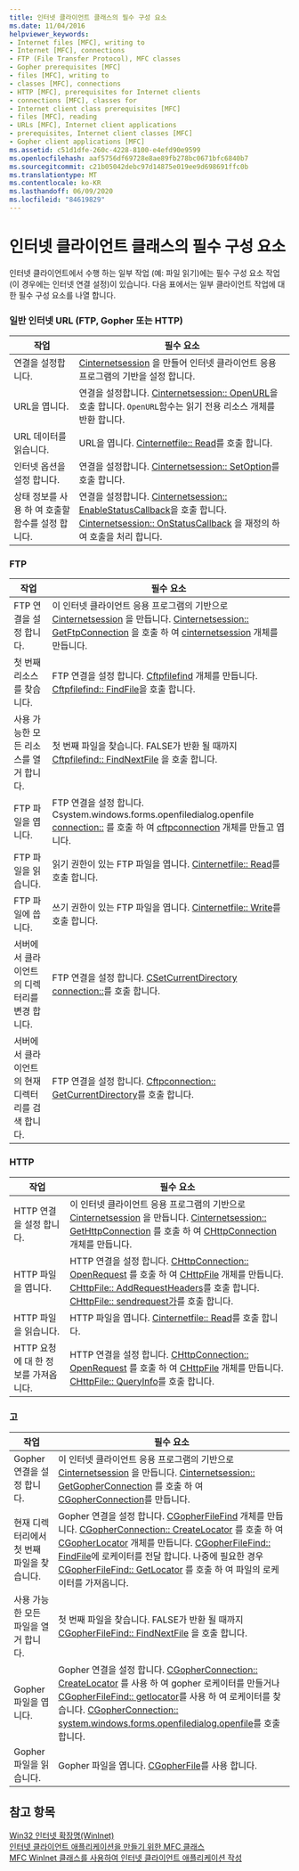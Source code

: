 ```yaml
---
title: 인터넷 클라이언트 클래스의 필수 구성 요소
ms.date: 11/04/2016
helpviewer_keywords:
- Internet files [MFC], writing to
- Internet [MFC], connections
- FTP (File Transfer Protocol), MFC classes
- Gopher prerequisites [MFC]
- files [MFC], writing to
- classes [MFC], connections
- HTTP [MFC], prerequisites for Internet clients
- connections [MFC], classes for
- Internet client class prerequisites [MFC]
- files [MFC], reading
- URLs [MFC], Internet client applications
- prerequisites, Internet client classes [MFC]
- Gopher client applications [MFC]
ms.assetid: c51d1dfe-260c-4228-8100-e4efd90e9599
ms.openlocfilehash: aaf5756df69728e8ae89fb278bc0671bfc6840b7
ms.sourcegitcommit: c21b05042debc97d14875e019ee9d698691ffc0b
ms.translationtype: MT
ms.contentlocale: ko-KR
ms.lasthandoff: 06/09/2020
ms.locfileid: "84619829"
---
```

# <a name="prerequisites-for-internet-client-classes"></a>인터넷 클라이언트 클래스의 필수 구성 요소

인터넷 클라이언트에서 수행 하는 일부 작업 (예: 파일 읽기)에는 필수 구성 요소 작업 (이 경우에는 인터넷 연결 설정)이 있습니다. 다음 표에서는 일부 클라이언트 작업에 대 한 필수 구성 요소를 나열 합니다.

### <a name="general-internet-url-ftp-gopher-or-http"></a>일반 인터넷 URL (FTP, Gopher 또는 HTTP)

|작업|필수 요소|
|------------|------------------|
|연결을 설정합니다.|[Cinternetsession](reference/cinternetsession-class.md) 을 만들어 인터넷 클라이언트 응용 프로그램의 기반을 설정 합니다.|
|URL을 엽니다.|연결을 설정합니다. [Cinternetsession:: OpenURL](reference/cinternetsession-class.md#openurl)을 호출 합니다. `OpenURL`함수는 읽기 전용 리소스 개체를 반환 합니다.|
|URL 데이터를 읽습니다.|URL을 엽니다. [Cinternetfile:: Read](reference/cinternetfile-class.md#read)를 호출 합니다.|
|인터넷 옵션을 설정 합니다.|연결을 설정합니다. [Cinternetsession:: SetOption](reference/cinternetsession-class.md#setoption)를 호출 합니다.|
|상태 정보를 사용 하 여 호출할 함수를 설정 합니다.|연결을 설정합니다. [Cinternetsession:: EnableStatusCallback](reference/cinternetsession-class.md#enablestatuscallback)을 호출 합니다. [Cinternetsession:: OnStatusCallback](reference/cinternetsession-class.md#onstatuscallback) 을 재정의 하 여 호출을 처리 합니다.|

### <a name="ftp"></a>FTP

|작업|필수 요소|
|------------|------------------|
|FTP 연결을 설정 합니다.|이 인터넷 클라이언트 응용 프로그램의 기반으로 [Cinternetsession](reference/cinternetsession-class.md) 을 만듭니다. [Cinternetsession:: GetFtpConnection](reference/cinternetsession-class.md#getftpconnection) 을 호출 하 여 [cinternetsession](reference/cftpconnection-class.md) 개체를 만듭니다.|
|첫 번째 리소스를 찾습니다.|FTP 연결을 설정 합니다. [Cftpfilefind](reference/cftpfilefind-class.md) 개체를 만듭니다. [Cftpfilefind:: FindFile](reference/cftpfilefind-class.md#findfile)을 호출 합니다.|
|사용 가능한 모든 리소스를 열거 합니다.|첫 번째 파일을 찾습니다. FALSE가 반환 될 때까지 [Cftpfilefind:: FindNextFile](reference/cftpfilefind-class.md#findnextfile) 을 호출 합니다.|
|FTP 파일을 엽니다.|FTP 연결을 설정 합니다. Csystem.windows.forms.openfiledialog.openfile [connection::](reference/cftpconnection-class.md#openfile) 를 호출 하 여 [cftpconnection](reference/cinternetfile-class.md) 개체를 만들고 엽니다.|
|FTP 파일을 읽습니다.|읽기 권한이 있는 FTP 파일을 엽니다. [Cinternetfile:: Read](reference/cinternetfile-class.md#read)를 호출 합니다.|
|FTP 파일에 씁니다.|쓰기 권한이 있는 FTP 파일을 엽니다. [Cinternetfile:: Write](reference/cinternetfile-class.md#write)를 호출 합니다.|
|서버에서 클라이언트의 디렉터리를 변경 합니다.|FTP 연결을 설정 합니다. [CSetCurrentDirectory connection::](reference/cftpconnection-class.md#setcurrentdirectory)를 호출 합니다.|
|서버에서 클라이언트의 현재 디렉터리를 검색 합니다.|FTP 연결을 설정 합니다. [Cftpconnection:: GetCurrentDirectory](reference/cftpconnection-class.md#getcurrentdirectory)를 호출 합니다.|

### <a name="http"></a>HTTP

|작업|필수 요소|
|------------|------------------|
|HTTP 연결을 설정 합니다.|이 인터넷 클라이언트 응용 프로그램의 기반으로 [Cinternetsession](reference/cinternetsession-class.md) 을 만듭니다. [Cinternetsession:: GetHttpConnection](reference/cinternetsession-class.md#gethttpconnection) 를 호출 하 여 [CHttpConnection](reference/chttpconnection-class.md) 개체를 만듭니다.|
|HTTP 파일을 엽니다.|HTTP 연결을 설정 합니다. [CHttpConnection:: OpenRequest](reference/chttpconnection-class.md#openrequest) 를 호출 하 여 [CHttpFile](reference/chttpfile-class.md) 개체를 만듭니다. [CHttpFile:: AddRequestHeaders](reference/chttpfile-class.md#addrequestheaders)를 호출 합니다. [CHttpFile:: sendrequest가](reference/chttpfile-class.md#sendrequest)를 호출 합니다.|
|HTTP 파일을 읽습니다.|HTTP 파일을 엽니다. [Cinternetfile:: Read](reference/cinternetfile-class.md#read)를 호출 합니다.|
|HTTP 요청에 대 한 정보를 가져옵니다.|HTTP 연결을 설정 합니다. [CHttpConnection:: OpenRequest](reference/chttpconnection-class.md#openrequest) 를 호출 하 여 [CHttpFile](reference/chttpfile-class.md) 개체를 만듭니다. [CHttpFile:: QueryInfo](reference/chttpfile-class.md#queryinfo)를 호출 합니다.|

### <a name="gopher"></a>고

|작업|필수 요소|
|------------|------------------|
|Gopher 연결을 설정 합니다.|이 인터넷 클라이언트 응용 프로그램의 기반으로 [Cinternetsession](reference/cinternetsession-class.md) 을 만듭니다. [Cinternetsession:: GetGopherConnection](reference/cinternetsession-class.md#getgopherconnection) 를 호출 하 여 [CGopherConnection](reference/cgopherconnection-class.md)를 만듭니다.|
|현재 디렉터리에서 첫 번째 파일을 찾습니다.|Gopher 연결을 설정 합니다. [CGopherFileFind](reference/cgopherfilefind-class.md) 개체를 만듭니다. [CGopherConnection:: CreateLocator](reference/cgopherconnection-class.md#createlocator) 를 호출 하 여 [CGopherLocator](reference/cgopherlocator-class.md) 개체를 만듭니다. [CGopherFileFind:: FindFile](reference/cgopherfilefind-class.md#findfile)에 로케이터를 전달 합니다. 나중에 필요한 경우 [CGopherFileFind:: GetLocator](reference/cgopherfilefind-class.md#getlocator) 를 호출 하 여 파일의 로케이터를 가져옵니다.|
|사용 가능한 모든 파일을 열거 합니다.|첫 번째 파일을 찾습니다. FALSE가 반환 될 때까지 [CGopherFileFind:: FindNextFile](reference/cgopherfilefind-class.md#findnextfile) 을 호출 합니다.|
|Gopher 파일을 엽니다.|Gopher 연결을 설정 합니다. [CGopherConnection:: CreateLocator](reference/cgopherconnection-class.md#createlocator) 를 사용 하 여 gopher 로케이터를 만들거나 [CGopherFileFind:: getlocator](reference/cgopherfilefind-class.md#getlocator)를 사용 하 여 로케이터를 찾습니다. [CGopherConnection:: system.windows.forms.openfiledialog.openfile](reference/cgopherconnection-class.md#openfile)를 호출 합니다.|
|Gopher 파일을 읽습니다.|Gopher 파일을 엽니다. [CGopherFile](reference/cgopherfile-class.md)를 사용 합니다.|

## <a name="see-also"></a>참고 항목

[Win32 인터넷 확장명(WinInet)](win32-internet-extensions-wininet.md)<br/>
[인터넷 클라이언트 애플리케이션을 만들기 위한 MFC 클래스](mfc-classes-for-creating-internet-client-applications.md)<br/>
[MFC WinInet 클래스를 사용하여 인터넷 클라이언트 애플리케이션 작성](writing-an-internet-client-application-using-mfc-wininet-classes.md)
